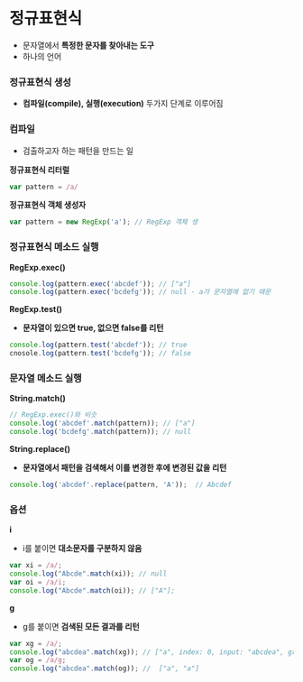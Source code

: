# 정규표현식

* 문자열에서 **특정한 문자를 찾아내는 도구**
* 하나의 언어

### 정규표현식 생성

* **컴파일\(compile\), 실행\(execution\)** 두가지 단계로 이루어짐

### 컴파일

* 검출하고자 하는 패턴을 만드는 일

**정규표현식 리터럴**

```javascript
var pattern = /a/
```

**정규표현식 객체 생성자**

```javascript
var pattern = new RegExp('a'); // RegExp 객체 생
```

### 정규표현식 메소드 실행

**RegExp.exec\(\)**

```javascript
console.log(pattern.exec('abcdef')); // ["a"]
console.log(pattern.exec('bcdefg')); // null - a가 문자열에 없기 때문 
```

**RegExp.test\(\)**

* **문자열이 있으면 true, 없으면 false를 리턴** 

```javascript
console.log(pattern.test('abcdef')); // true
cnosole.log(pattern.test('bcdefg')); // false
```

### 문자열 메소드 실행

**String.match\(\)**

```javascript
// RegExp.exec()와 비슷
console.log('abcdef'.match(pattern)); // ["a"]
console.log('bcdefg'.match(pattern)); // null
```

**String.replace\(\)**

* **문자열에서 패턴을 검색해서 이를 변경한 후에 변경된 값을 리턴** 

```javascript
console.log('abcdef'.replace(pattern, 'A'));  // Abcdef
```

### 옵션

**i** 

* i를 붙이면 **대소문자를 구분하지 않음** 

```javascript
var xi = /a/;
console.log("Abcde".match(xi)); // null
var oi = /a/i;
console.log("Abcde".match(oi)); // ["A"];
```

 **g**

* g를 붙이면 **검색된 모든 결과를 리턴**

```javascript
var xg = /a/;
console.log("abcdea".match(xg)); // ["a", index: 0, input: "abcdea", groups: undefined]
var og = /a/g;
console.log("abcdea".match(og)); //  ["a", "a"]
```



